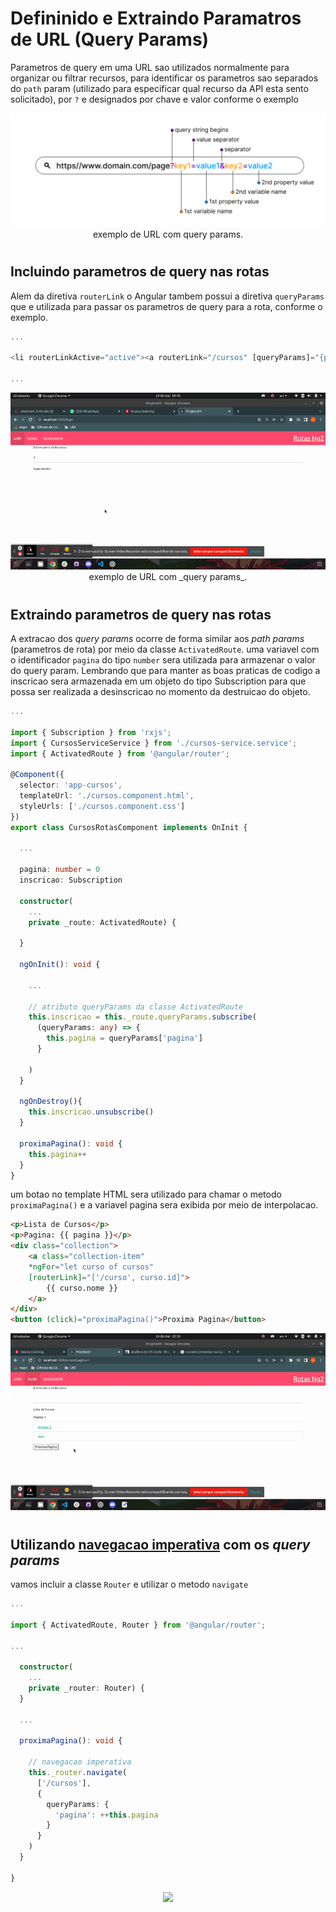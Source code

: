 # Defininido e Extraindo Paramatros de URL (Query Params)

Parametros de query em uma URL sao utilizados normalmente para organizar ou filtrar recursos, para identificar os parametros sao separados do `path` param (utilizado para especificar qual recurso da API esta sento solicitado), por `?` e designados por chave e valor conforme o exemplo

<p align="center">
    <img src="img/query-params-exemple.png"><br>
    exemplo de URL com query params.
</p>

#
## Incluindo parametros de query nas rotas

Alem da diretiva `routerLink` o Angular tambem possui a diretiva `queryParams` que e utilizada para passar os parametros de query para a rota, conforme o exemplo.

```typescript
...

<li routerLinkActive="active"><a routerLink="/cursos" [queryParams]="{pagina:1}">Cursos</a></li>

...
```

<p align="center">
    <img src="img/query-params-exemple-1.gif"><br>
    exemplo de URL com _query params_.
</p>

#
## Extraindo parametros de query nas rotas

A extracao dos _query params_ ocorre de forma similar aos _path params_ (parametros de rota) por meio da classe `ActivatedRoute`. uma variavel com o identificador `pagina` do tipo `number` sera utilizada para armazenar o valor do query param. Lembrando que para manter as boas praticas de codigo a inscricao sera armazenada em um objeto do tipo Subscription para que possa ser realizada a desinscricao no momento da destruicao do objeto.

```typescript
...

import { Subscription } from 'rxjs';
import { CursosServiceService } from './cursos-service.service';
import { ActivatedRoute } from '@angular/router';

@Component({
  selector: 'app-cursos',
  templateUrl: './cursos.component.html',
  styleUrls: ['./cursos.component.css']
})
export class CursosRotasComponent implements OnInit {

  ...

  pagina: number = 0
  inscricao: Subscription

  constructor(
    ...
    private _route: ActivatedRoute) {

  }

  ngOnInit(): void {
    
    ...

    // atributo queryParams da classe ActivatedRoute
    this.inscricao = this._route.queryParams.subscribe( 
      (queryParams: any) => {
        this.pagina = queryParams['pagina']
      }

    )
  }

  ngOnDestroy(){
    this.inscricao.unsubscribe()
  }

  proximaPagina(): void {
    this.pagina++
  }
}

```

um botao no template HTML sera utilizado para chamar o metodo `proximaPagina()` e a variavel pagina sera exibida por meio de interpolacao.

```HTML
<p>Lista de Cursos</p>
<p>Pagina: {{ pagina }}</p>
<div class="collection">
    <a class="collection-item"
    *ngFor="let curso of cursos"
    [routerLink]="['/curso', curso.id]">
        {{ curso.nome }}
    </a>
</div>
<button (click)="proximaPagina()">Proxima Pagina</button>

```
<p align="center">
    <img src="img/query-param-extract-exemplo.gif"><br>
</p>

#
## Utilizando [navegacao imperativa](_07-rotas-imperativas-redirecionamento-via-codigo.md) com os _query params_

vamos incluir a classe `Router` e utilizar o metodo `navigate`

```typescript
...

import { ActivatedRoute, Router } from '@angular/router';

...

  constructor(
    ...
    private _router: Router) {
  }

  ...

  proximaPagina(): void {

    // navegacao imperativa
    this._router.navigate(
      ['/cursos'],
      {
        queryParams: {
          'pagina': ++this.pagina
        }
      }
    )
  }

}
```

<p align="center">
    <img src="img/query-params-imperative-navigation.gif"><br>
</p>